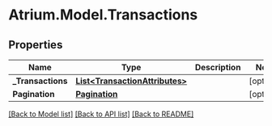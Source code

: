 # Atrium.Model.Transactions
## Properties

Name | Type | Description | Notes
------------ | ------------- | ------------- | -------------
**_Transactions** | [**List&lt;TransactionAttributes&gt;**](TransactionAttributes.md) |  | [optional] 
**Pagination** | [**Pagination**](Pagination.md) |  | [optional] 

[[Back to Model list]](../README.md#documentation-for-models) [[Back to API list]](../README.md#documentation-for-api-endpoints) [[Back to README]](../README.md)

